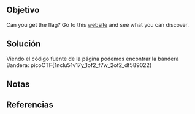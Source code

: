 ## Objetivo
Can you get the flag? Go to this [website](http://saturn.picoctf.net:50761/) and see what you can discover.
## Solución
Viendo el código fuente de la página podemos encontrar la bandera
Bandera: picoCTF{1nclu51v17y_1of2_f7w_2of2_df589022}
## Notas

## Referencias